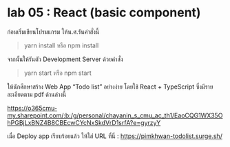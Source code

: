 # lab 05 : React (basic component)

ก่อนเริ่มเขียนโปรมแกรม ให้น.ศ.รันคำสั่งนี้

> yarn install หรือ npm install

จากนั้นให้รันตัว Development Server ด้วยคำสั่ง

> yarn start หรือ npm start

ให้นักศึกษาสร้าง Web App “Todo list” อย่างง่าย โดยใช้ React + TypeScript ซึ่งมีรายละเอียดตาม pdf ด้านล่างนี้

https://o365cmu-my.sharepoint.com/:b:/g/personal/chayanin_s_cmu_ac_th1/EaoCQG1WX35OhPGBjLxBNZ4B8CBEcwCYcNxSkdVrD1srfA?e=gyrzyY

เมื่อ Deploy app เรียบร้อยแล้ว ให้ใส่ URL ที่นี่ : https://pimkhwan-todolist.surge.sh/

